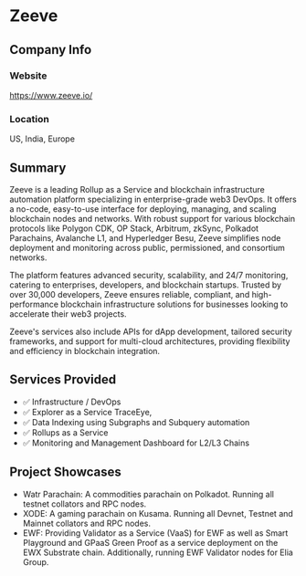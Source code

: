 # Zeeve

## Company Info

### Website

https://www.zeeve.io/ 

### Location

US, India, Europe

## Summary

Zeeve is a leading Rollup as a Service and blockchain infrastructure automation platform specializing in enterprise-grade web3 DevOps. It offers a no-code, easy-to-use interface for deploying, managing, and scaling blockchain nodes and networks. With robust support for various blockchain protocols like Polygon CDK, OP Stack, Arbitrum, zkSync, Polkadot Parachains, Avalanche L1, and Hyperledger Besu, Zeeve simplifies node deployment and monitoring across public, permissioned, and consortium networks. 

The platform features advanced security, scalability, and 24/7 monitoring, catering to enterprises, developers, and blockchain startups. Trusted by over 30,000 developers, Zeeve ensures reliable, compliant, and high-performance blockchain infrastructure solutions for businesses looking to accelerate their web3 projects.

Zeeve's services also include APIs for dApp development, tailored security frameworks, and support for multi-cloud architectures, providing flexibility and efficiency in blockchain integration.

## Services Provided

- ✅ Infrastructure / DevOps
- ✅ Explorer as a Service TraceEye, 
- ✅ Data Indexing using Subgraphs and Subquery automation
- ✅ Rollups as a Service 
- ✅ Monitoring and Management Dashboard for L2/L3 Chains

## Project Showcases

* Watr Parachain: A commodities parachain on Polkadot. Running all testnet collators and RPC nodes. 
* XODE: A gaming parachain on Kusama. Running all Devnet, Testnet and Mainnet collators and RPC nodes. 
* EWF: Providing Validator as a Service (VaaS) for EWF as well as Smart Playground and GPaaS Green Proof as a service deployment on the EWX Substrate chain. Additionally, running EWF Validator nodes for Elia Group.
